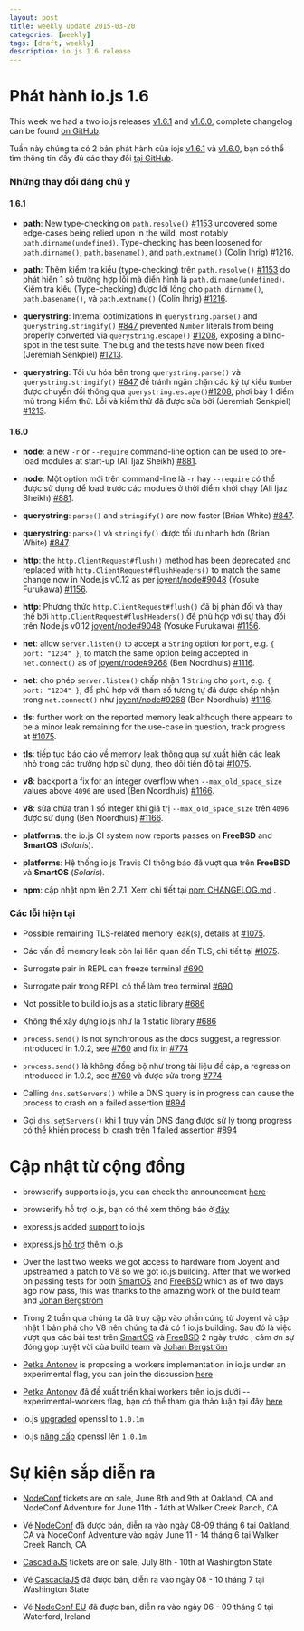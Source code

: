 ```yaml
---
layout: post
title: weekly update 2015-03-20
categories: [weekly]
tags: [draft, weekly]
description: io.js 1.6 release
---
```


# Phát hành io.js 1.6

This week we had a two io.js releases [v1.6.1](https://iojs.org/dist/v1.6.1/) and  [v1.6.0](https://iojs.org/dist/v1.6.0/), complete changelog can be found [on GitHub](https://github.com/iojs/io.js/blob/v1.x/CHANGELOG.md).

Tuần này chúng ta có 2 bản phát hành của iojs [v1.6.1](https://iojs.org/dist/v1.6.1/) và  [v1.6.0](https://iojs.org/dist/v1.6.0/), bạn có thể tìm thông tin đầy đủ các thay đổi [tại GitHub](https://github.com/iojs/io.js/blob/v1.x/CHANGELOG.md).

### Những thay đổi đáng chú ý

#### 1.6.1

* **path**: New type-checking on `path.resolve()` [#1153](https://github.com/iojs/io.js/pull/1153) uncovered some edge-cases being relied upon in the wild, most notably `path.dirname(undefined)`. Type-checking has been loosened for `path.dirname()`, `path.basename()`, and `path.extname()` (Colin Ihrig) [#1216](https://github.com/iojs/io.js/pull/1216).

* **path**: Thêm kiểm tra kiểu (type-checking) trên `path.resolve()` [#1153](https://github.com/iojs/io.js/pull/1153) do phát hiên 1 số trường hợp lỗi mà điển hình là `path.dirname(undefined)`. Kiểm tra kiểu (Type-checking) được lới lỏng cho `path.dirname()`, `path.basename()`, và `path.extname()` (Colin Ihrig) [#1216](https://github.com/iojs/io.js/pull/1216).


* **querystring**: Internal optimizations in `querystring.parse()` and `querystring.stringify()` [#847](https://github.com/iojs/io.js/pull/847) prevented `Number` literals from being properly converted via `querystring.escape()` [#1208](https://github.com/iojs/io.js/issues/1208), exposing a blind-spot in the test suite. The bug and the tests have now been fixed (Jeremiah Senkpiel) [#1213](https://github.com/iojs/io.js/pull/1213).

* **querystring**: Tối ưu hóa bên trong `querystring.parse()` và `querystring.stringify()` [#847](https://github.com/iojs/io.js/pull/847) để tránh ngăn chặn các ký tự kiểu `Number` được chuyển đổi thông qua `querystring.escape()`[#1208](https://github.com/iojs/io.js/issues/1208), phơi bày 1 điểm mù trong kiểm thử. Lỗi và kiểm thử đã được sửa bởi (Jeremiah Senkpiel) [#1213](https://github.com/iojs/io.js/pull/1213).

#### 1.6.0

* **node**: a new `-r` or `--require` command-line option can be used to pre-load modules at start-up (Ali Ijaz Sheikh) [#881](https://github.com/iojs/io.js/pull/881).

* **node**: Một option mới trên command-line là  `-r` hay `--require` có thể được sử dụng để load trước các modules ở thời điểm khởi chạy (Ali Ijaz Sheikh) [#881](https://github.com/iojs/io.js/pull/881).

* **querystring**: `parse()` and `stringify()` are now faster (Brian White) [#847](https://github.com/iojs/io.js/pull/847).

* **querystring**: `parse()` và `stringify()` được tối ưu nhanh hơn (Brian White) [#847](https://github.com/iojs/io.js/pull/847).

* **http**: the `http.ClientRequest#flush()` method has been deprecated and replaced with `http.ClientRequest#flushHeaders()` to match the same change now in Node.js v0.12 as per [joyent/node#9048](https://github.com/joyent/node/pull/9048) (Yosuke Furukawa) [#1156](https://github.com/iojs/io.js/pull/1156).

* **http**: Phương thức `http.ClientRequest#flush()` đã bị phản đối và thay thế bởi `http.ClientRequest#flushHeaders()` để phù hợp với sự thay đổi trên Node.js v0.12 [joyent/node#9048](https://github.com/joyent/node/pull/9048) (Yosuke Furukawa) [#1156](https://github.com/iojs/io.js/pull/1156).

* **net**: allow `server.listen()` to accept a `String` option for `port`, e.g. `{ port: "1234" }`, to match the same option being accepted in `net.connect()` as of [joyent/node#9268](https://github.com/joyent/node/pull/9268) (Ben Noordhuis) [#1116](https://github.com/iojs/io.js/pull/1116).

* **net**: cho phép `server.listen()` chấp nhận 1 `String` cho `port`, e.g. `{ port: "1234" }`, để phù hợp với tham số tương tự đã được chấp nhận trong `net.connect()` như [joyent/node#9268](https://github.com/joyent/node/pull/9268) (Ben Noordhuis) [#1116](https://github.com/iojs/io.js/pull/1116).

* **tls**: further work on the reported memory leak although there appears to be a minor leak remaining for the use-case in question, track progress at [#1075](https://github.com/iojs/io.js/issues/1075).

* **tls**: tiếp tục báo cáo về memory leak thông qua sự xuất hiện các leak nhỏ trong các trường hợp sử dụng, theo dõi tiến độ tại [#1075](https://github.com/iojs/io.js/issues/1075).

* **v8**: backport a fix for an integer overflow when `--max_old_space_size` values above `4096` are used (Ben Noordhuis) [#1166](https://github.com/iojs/io.js/pull/1166).

* **v8**: sửa chữa tràn 1 số integer khi giá trị `--max_old_space_size` trên `4096` được sử dụng (Ben Noordhuis) [#1166](https://github.com/iojs/io.js/pull/1166).

* **platforms**: the io.js CI system now reports passes on **FreeBSD** and **SmartOS** (_Solaris_).

* **platforms**: Hệ thống io.js Travis CI thông báo đã vượt qua  trên **FreeBSD** và **SmartOS** (_Solaris_).

* **npm**: cập nhật npm lên 2.7.1. Xem chi tiết tại [npm CHANGELOG.md](https://github.com/npm/npm/blob/master/CHANGELOG.md#v271-2015-03-05) .

### Các lỗi hiện tại

* Possible remaining TLS-related memory leak(s), details at [#1075](https://github.com/iojs/io.js/issues/1075).

* Các vấn đề memory leak còn lại liên quan đến TLS, chi tiết tại [#1075](https://github.com/iojs/io.js/issues/1075).

* Surrogate pair in REPL can freeze terminal [#690](https://github.com/iojs/io.js/issues/690)

* Surrogate pair trong REPL có thể làm treo terminal [#690](https://github.com/iojs/io.js/issues/690)

* Not possible to build io.js as a static library [#686](https://github.com/iojs/io.js/issues/686)

* Không thể xây dựng io.js như là 1 static library [#686](https://github.com/iojs/io.js/issues/686)

* `process.send()` is not synchronous as the docs suggest, a regression introduced in 1.0.2, see [#760](https://github.com/iojs/io.js/issues/760) and fix in [#774](https://github.com/iojs/io.js/issues/774)

* `process.send()` là không đồng bộ như trong tài liệu đề cập, a regression introduced in 1.0.2, see [#760](https://github.com/iojs/io.js/issues/760) và được sửa trong [#774](https://github.com/iojs/io.js/issues/774)

* Calling `dns.setServers()` while a DNS query is in progress can cause the process to crash on a failed assertion [#894](https://github.com/iojs/io.js/issues/894)

* Gọi `dns.setServers()` khi 1 truy vấn DNS  đang được sử lý trong progress có thể khiến process bị crash trên 1 failed assertion [#894](https://github.com/iojs/io.js/issues/894)

# Cập nhật từ cộng đồng

* browserify supports io.js, you can check the announcement [here](https://twitter.com/yosuke_furukawa/status/577150547850969088)
* browserify hỗ trợ io.js, bạn có thể xem thông báo ở [đây](https://twitter.com/yosuke_furukawa/status/577150547850969088)

* express.js added [support](https://github.com/strongloop/express/commit/165660811aa9ba5f3733a7b033894f3d9a9c5e60) to io.js

* express.js [hỗ trợ](https://github.com/strongloop/express/commit/165660811aa9ba5f3733a7b033894f3d9a9c5e60) thêm io.js

* Over the last two weeks we got access to hardware from Joyent and upstreamed a patch to V8 so we got io.js building. After that we worked on passing tests for both [SmartOS](https://github.com/iojs/build/pull/64) and [FreeBSD](https://github.com/iojs/io.js/pull/1167) which as of two days ago now pass, this was thanks to the amazing work of the build team and [Johan Bergström](https://github.com/jbergstroem)

* Trong 2 tuần qua chúng ta đã truy cập vào phần cứng từ Joyent và cập nhật 1 bản phá cho V8 nên chúng ta đã có 1 io.js building. Sau đó là việc vượt qua các bài test trên [SmartOS](https://github.com/iojs/build/pull/64) và [FreeBSD](https://github.com/iojs/io.js/pull/1167) 2 ngày trước , cảm ơn sự đóng góp tuyệt vời của build team và [Johan Bergström](https://github.com/jbergstroem)

* [Petka Antonov](https://github.com/petkaantonov) is proposing a workers implementation in io.js under an experimental flag, you can join the discussion [here](https://github.com/iojs/io.js/pull/1159)

* [Petka Antonov](https://github.com/petkaantonov) đã đề xuất triển khai workers trên io.js dưới --experimental-workers flag, bạn có thể tham gia thảo luận tại đây [here](https://github.com/iojs/io.js/pull/1159)

* io.js [upgraded](https://github.com/iojs/io.js/pull/1206) openssl to `1.0.1m`

* io.js [nâng cấp](https://github.com/iojs/io.js/pull/1206) openssl lên `1.0.1m`

# Sự kiện sắp diễn ra

* [NodeConf](http://nodeconf.com/) tickets are on sale, June 8th and 9th at Oakland, CA and NodeConf Adventure for June 11th - 14th at Walker Creek Ranch, CA

* Vé [NodeConf](http://nodeconf.com/) đã được bán, diễn ra vào ngày 08-09 tháng 6 tại Oakland, CA và NodeConf Adventure vào ngày June 11 - 14 tháng 6 tại Walker Creek Ranch, CA

* [CascadiaJS](http://2015.cascadiajs.com/) tickets are on sale, July 8th - 10th at Washington State

* Vé [CascadiaJS](http://2015.cascadiajs.com/) đã được bán, diễn ra vào ngày 08 - 10 tháng 7 tại Washington State

* Vé [NodeConf EU](http://nodeconf.eu/) đã được bán, diễn ra vào ngày 06 - 09 tháng 9 tại Waterford, Ireland
